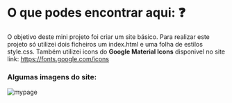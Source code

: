 # O que podes encontrar aqui: ❓
O objetivo deste mini projeto foi criar um site básico. Para realizar este projeto só utilizei dois ficheiros um index.html e uma folha de estilos style.css. Também utilizei icons do __Google Material Icons__ disponivel no site link: https://fonts.google.com/icons

### Algumas imagens do site:
![mypage](https://user-images.githubusercontent.com/91985039/159980848-e1258b9c-76a3-4623-9c4e-937d85e17d29.jpg)